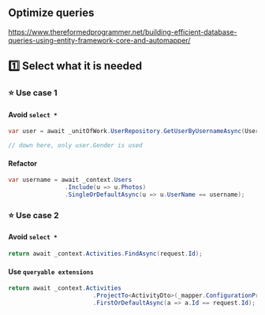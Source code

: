 ## Optimize queries
https://www.thereformedprogrammer.net/building-efficient-database-queries-using-entity-framework-core-and-automapper/

## :one: Select what it is needed
### :star: Use case 1
#### Avoid `select *`
```csharp
var user = await _unitOfWork.UserRepository.GetUserByUsernameAsync(User.GetUsername());

// down here, only user.Gender is used
```
#### Refactor
```csharp
var username = await _context.Users
                .Include(u => u.Photos)
                .SingleOrDefaultAsync(u => u.UserName == username);
```

### :star: Use case 2
#### Avoid `select *`
```csharp
return await _context.Activities.FindAsync(request.Id);
```

#### Use `queryable extensions`
```csharp
return await _context.Activities
                        .ProjectTo<ActivityDto>(_mapper.ConfigurationProvider)
                        .FirstOrDefaultAsync(a => a.Id == request.Id);
```                    
